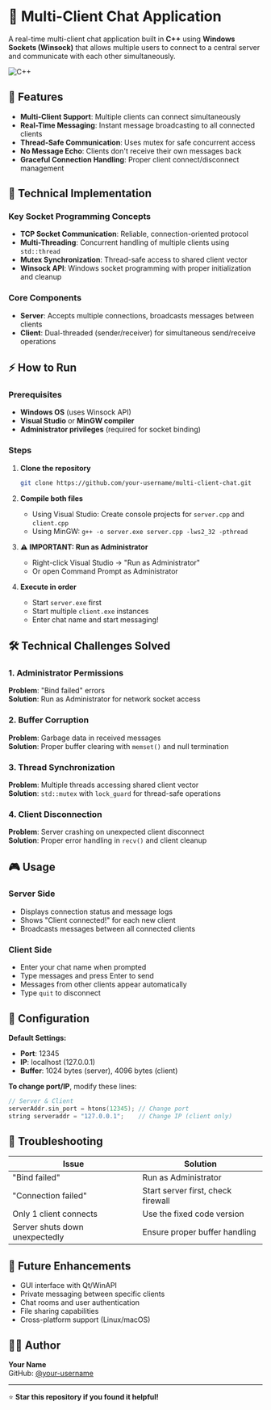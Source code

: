 # 💬 Multi-Client Chat Application

A real-time multi-client chat application built in **C++** using **Windows Sockets (Winsock)** that allows multiple users to connect to a central server and communicate with each other simultaneously.

![C++](https://img.shields.io/badge/C%2B%2B-00599C?style=for-the-badge&logo=c%2B%2B&logoColor=white)

## 🚀 Features

- **Multi-Client Support**: Multiple clients can connect simultaneously
- **Real-Time Messaging**: Instant message broadcasting to all connected clients
- **Thread-Safe Communication**: Uses mutex for safe concurrent access
- **No Message Echo**: Clients don't receive their own messages back
- **Graceful Connection Handling**: Proper client connect/disconnect management

## 🔧 Technical Implementation

### Key Socket Programming Concepts
- **TCP Socket Communication**: Reliable, connection-oriented protocol
- **Multi-Threading**: Concurrent handling of multiple clients using `std::thread`
- **Mutex Synchronization**: Thread-safe access to shared client vector
- **Winsock API**: Windows socket programming with proper initialization and cleanup

### Core Components
- **Server**: Accepts multiple connections, broadcasts messages between clients
- **Client**: Dual-threaded (sender/receiver) for simultaneous send/receive operations


## ⚡ How to Run

### Prerequisites
- **Windows OS** (uses Winsock API)
- **Visual Studio** or **MinGW compiler**
- **Administrator privileges** (required for socket binding)

### Steps
1. **Clone the repository**
   ```bash
   git clone https://github.com/your-username/multi-client-chat.git
   ```

2. **Compile both files**
   - Using Visual Studio: Create console projects for `server.cpp` and `client.cpp`
   - Using MinGW: `g++ -o server.exe server.cpp -lws2_32 -pthread`

3. **⚠️ IMPORTANT: Run as Administrator**
   - Right-click Visual Studio → "Run as Administrator"
   - Or open Command Prompt as Administrator

4. **Execute in order**
   - Start `server.exe` first
   - Start multiple `client.exe` instances
   - Enter chat name and start messaging!

## 🛠️ Technical Challenges Solved

### 1. **Administrator Permissions**
**Problem**: "Bind failed" errors  
**Solution**: Run as Administrator for network socket access

### 2. **Buffer Corruption** 
**Problem**: Garbage data in received messages  
**Solution**: Proper buffer clearing with `memset()` and null termination

### 3. **Thread Synchronization**
**Problem**: Multiple threads accessing shared client vector  
**Solution**: `std::mutex` with `lock_guard` for thread-safe operations

### 4. **Client Disconnection**
**Problem**: Server crashing on unexpected client disconnect  
**Solution**: Proper error handling in `recv()` and client cleanup

## 🎮 Usage

### Server Side
- Displays connection status and message logs
- Shows "Client connected!" for each new client
- Broadcasts messages between all connected clients

### Client Side  
- Enter your chat name when prompted
- Type messages and press Enter to send
- Messages from other clients appear automatically  
- Type `quit` to disconnect

## 🔧 Configuration

**Default Settings:**
- **Port**: 12345
- **IP**: localhost (127.0.0.1)
- **Buffer**: 1024 bytes (server), 4096 bytes (client)

**To change port/IP**, modify these lines:
```cpp
// Server & Client
serverAddr.sin_port = htons(12345); // Change port
string serveraddr = "127.0.0.1";    // Change IP (client only)
```

## 🐛 Troubleshooting

| Issue | Solution |
|-------|----------|
| "Bind failed" | Run as Administrator |
| "Connection failed" | Start server first, check firewall |
| Only 1 client connects | Use the fixed code version |
| Server shuts down unexpectedly | Ensure proper buffer handling |

## 🚀 Future Enhancements

- GUI interface with Qt/WinAPI
- Private messaging between specific clients
- Chat rooms and user authentication
- File sharing capabilities
- Cross-platform support (Linux/macOS)

## 👨‍💻 Author

**Your Name**  
GitHub: [@your-username](https://github.com/your-username)

---

⭐ **Star this repository if you found it helpful!**
